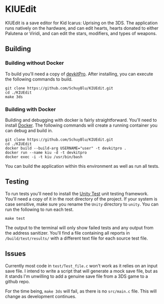 # KIUEdit
KIUEdit is a save editor for Kid Icarus: Uprising on the 3DS. The application runs natively on the hardware, and can edit hearts, hearts donated to either Palutena or Viridi, and can edit the stars, modifiers, and types of weapons.

## Building
### Building without Docker
To build you'll need a copy of [devkitPro](https://devkitpro.org/wiki/Getting_Started). After installing, you can execute the following commands to build.
```
git clone https://github.com/SchuyBlu/KIUEdit.git
cd ./KIUEdit
make 3ds
```
### Building with Docker
Building and debugging with docker is fairly straightforward. You'll need to install [Docker](https://www.docker.com/). The following commands will create a running container you can debug and build in.
```
git clone https://github.com/SchuyBlu/KIUEdit.git
cd ./KIUEdit
docker build --build-arg USERNAME="user" -t devkitpro .
docker run --name kiu -d -t devkitpro
docker exec -i -t kiu /usr/bin/bash
```
You can build the application within this environment as well as run all tests.

## Testing
To run tests you'll need to install the  [Unity Test](https://github.com/ThrowTheSwitch/Unity) unit testing framework. You'll need a copy of it in the root directory of the project. If your system is case sensitive, make sure you rename the `Unity` directory to `unity`. You can run the following to run each test.
```
make test
```
The output to the terminal will only show failed tests and any output from the address sanitizer. You'll find a file containing all reports in `/build/test/results/` with a different text file for each source test file.

## Issues
Currently most code in `test/Test_file.c` won't work as it relies on an input save file. I intend to write a script that will generate a mock save file, but as it stands I'm unwilling to add a genuine save file from a 3DS game to a github repo.

For the time being, `make 3ds` will fail, as there is no `src/main.c` file. This will change as development continues.
